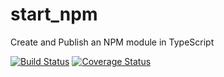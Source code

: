# start_npm
Create and Publish an NPM module in TypeScript

[![Build Status](https://travis-ci.org/bells/start_npm.svg?branch=master)](https://travis-ci.org/bells/start_npm)
[![Coverage Status](https://coveralls.io/repos/github/bells/start_npm/badge.svg?branch=master)](https://coveralls.io/github/bells/start_npm?branch=master)
